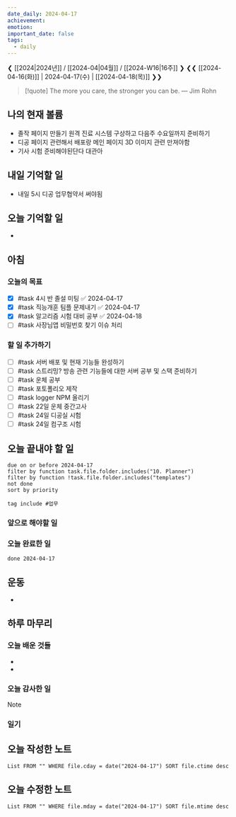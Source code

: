 ```yaml
---
date_daily: 2024-04-17
achievement: 
emotion: 
important_date: false
tags:
  - daily
---
```

❮ [[2024|2024년]] / [[2024-04|04월]] / [[2024-W16|16주]] ❯
❮❮ [[2024-04-16(화)]] | 2024-04-17(수) | [[2024-04-18(목)]] ❯❯

> [!quote] The more you care, the stronger you can be.
> — Jim Rohn
## 나의 현재 볼륨
* 졸작 페이지 만들기 원격 진료 시스템 구상하고 다음주 수요일까지 준비하기
* 디공 페이지 관련해서 배포랑 메인 페이지 3D 이미지 관련 만져야함
* 기사 시험 준비해야된단다 대관아
## 내일 기억할 일
- 내일 5시 디공 업무협약서 써야됨
## 오늘 기억할 일
* 


## 아침

### 오늘의 목표

- [x] #task 4시 반 졸설 미팅 ✅ 2024-04-17
- [x] #task 직능개훈 팀플 문제내기 ✅ 2024-04-17
- [x] #task 알고리즘 시험 대비 공부 ✅ 2024-04-18
- [ ] #task 사장님앱 비밀번호 찾기 이슈 처리

### 할 일 추가하기

- [ ] #task 서버 배포 및 현재 기능들 완성하기
- [ ] #task 스트리밍? 방송 관련 기능들에 대한 서버 공부 및 스택 준비하기
- [ ] #task 운체 공부
- [ ] #task 포토폴리오 제작
- [ ] #task logger NPM 올리기
- [ ] #task 22일 운체 중간고사
- [ ] #task 24일 디공실 시험
- [ ] #task 24일 컴구조 시험

## 오늘 끝내야 할 일
```tasks
due on or before 2024-04-17
filter by function task.file.folder.includes("10. Planner")
filter by function !task.file.folder.includes("templates")
not done
sort by priority
```
```tasks
tag include #업무 
```

### 앞으로 해야할 일


### 오늘 완료한 일
```tasks
done 2024-04-17
```

## 운동
- 

## 하루 마무리
### 오늘 배운 것들
- 
- 
### 오늘 감사한 일
>[!note]
>
### 일기

## 오늘 작성한 노트
```dataview
List FROM "" WHERE file.cday = date("2024-04-17") SORT file.ctime desc

```

## 오늘 수정한 노트
```dataview
List FROM "" WHERE file.mday = date("2024-04-17") SORT file.mtime desc


```